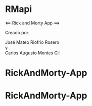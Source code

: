 # RMapi

<== Rick and Morty App ==>

Creado por:

José Mateo Riofrio Rosero <br/> y <br/>
Carlos Augusto Montes Gil
# RickAndMorty-App
# RickAndMorty-App
